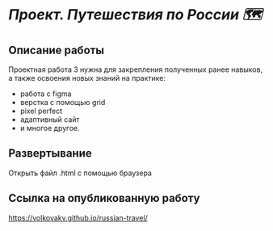 # *Проект. Путешествия по России 🗺*
## Описание работы
Проектная работа 3 нужна для закрепления полученных ранее навыков, а также освоения новых знаний на практике:
* работа с figma
* верстка с помощью grid
* pixel perfect
* адаптивный сайт
* и многое другое.

## Развертывание 
Открыть файл .html с помощью браузера

## Ссылка на опубликованную работу
https://volkovakv.github.io/russian-travel/
